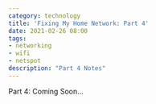 ```yaml
---
category: technology
title: 'Fixing My Home Network: Part 4'
date: 2021-02-26 08:00
tags:
- networking
- wifi
- netspot
description: "Part 4 Notes"
---
```


Part 4: Coming Soon...